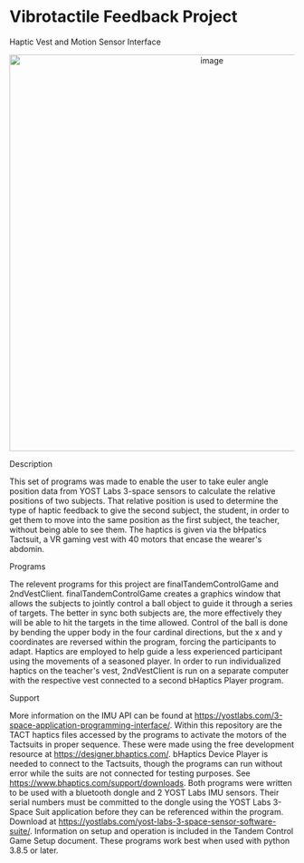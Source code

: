 # Vibrotactile Feedback Project
Haptic Vest and Motion Sensor Interface

<p align="center">
  <img width="700" alt="image" src="https://github.com/toazbenj/Vibrotactile-Feedback-Project/assets/90994176/2dd1d1f2-bb7b-43d1-8375-138a39e7c8e1">
</p>

Description

This set of programs was made to enable the user to take euler angle position data from YOST Labs 3-space sensors to calculate the relative positions of two subjects.
That relative position is used to determine the type of haptic feedback to give the second subject, the student, in order to get them to move into the same
position as the first subject, the teacher, without being able to see them. The haptics is given via the bHpatics Tactsuit, a VR gaming vest with 40 motors that encase the wearer's abdomin.  

Programs

The relevent programs for this project are finalTandemControlGame and 2ndVestClient. finalTandemControlGame creates a graphics window that allows the subjects to jointly control a ball object to guide it through a series of targets. The better in sync both subjects are, the more effectively they will be able to hit the 
targets in the time allowed. Control of the ball is done by bending the upper body in the four cardinal directions, but the x and y coordinates are reversed within the program, forcing the participants to adapt. Haptics are employed to help guide a less experienced participant using the movements of a seasoned player. In order to run individualized haptics on the teacher's vest, 2ndVestClient is run on a separate computer with the respective vest connected to a second bHaptics Player program.

Support

More information on the IMU API can be found at https://yostlabs.com/3-space-application-programming-interface/. Within this repository are the TACT haptics files accessed by the programs to activate the motors of the Tactsuits in proper sequence. These were made using the free development resource at https://designer.bhaptics.com/. bHaptics Device Player is needed to connect to the Tactsuits, though the programs can run without error while the suits are not connected for testing purposes. See https://www.bhaptics.com/support/downloads. Both programs were written to be used with a bluetooth dongle and 2 YOST Labs IMU sensors. Their serial numbers must be committed to the dongle using the YOST Labs 3-Space Suit application before they can be referenced within the program. Download at https://yostlabs.com/yost-labs-3-space-sensor-software-suite/. Information on setup and operation is included in the Tandem Control Game Setup document. These programs work best when used with python 3.8.5 or later.
